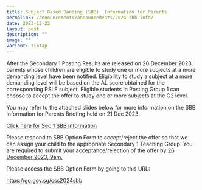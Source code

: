 ```yaml
---
title: Subject Based Banding (SBB)  Information for Parents
permalink: /announcements/announcements/2024-sbb-info/
date: 2023-12-22
layout: post
description: ""
image: ""
variant: tiptap
---
```

<p>After the Secondary 1 Posting Results are released on 20 December 2023, parents whose children are eligible to study one or more subjects at a more demanding level have been notified. Eligibility to study a subject at a more demanding level will be based on the AL score obtained for the corresponding PSLE subject. Eligible students in Posting Group 1 can choose to accept the offer to study one or more subjects at the G2 level.</p><p></p><p>You may refer to the attached slides below for more information on the SBB Information for Parents Briefing held on 21 Dec 2023.</p><p></p><p><a href="https://www.crestsec.edu.sg/files/2024_sbb_briefing_slides.pdf" rel="noopener noreferrer nofollow" target="_blank">Click here for Sec 1 SBB information</a></p><p></p><p>Please respond to SBB Option Form to accept/reject the offer so that we can assign your child to the appropriate Secondary 1 Teaching Group. You are required to submit your acceptance/rejection of the offer by<u> 26 December 2023, 9am.</u></p><p></p><p>Please access the SBB Option Form by going to this URL:</p><p><a href="https://go.gov.sg/css2024sbb" rel="noopener noreferrer nofollow" target="_blank"><u>https://go.gov.sg/css2024sbb</u></a>&nbsp;</p><p><br></p>